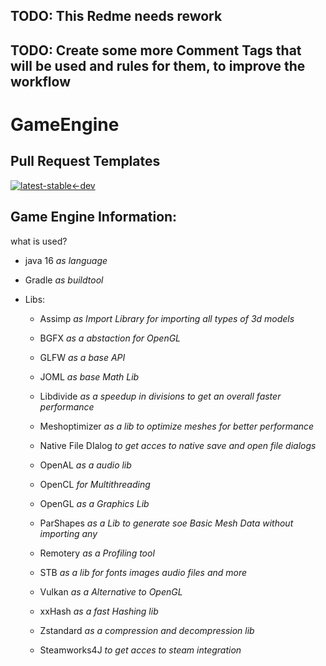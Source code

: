 ## TODO: This Redme needs rework
## TODO: Create some more Comment Tags that will be used and rules for them, to improve the workflow

# GameEngine

## Pull Request Templates
[![latest-stable←dev](https://img.shields.io/badge/dev-latest--stable-brightgreen?style=flat-square)](https://github.com/snoweuph/GameEngine/compare/latest-stable...dev?template=dev_is_stable.md)

## Game Engine Information:

what is used?

- java 16 *as language*

- Gradle *as buildtool*

- Libs:
  
  - Assimp *as Import Library for importing all types of 3d models*
  
  - BGFX *as a abstaction for OpenGL*
  
  - GLFW *as a base API*
  
  - JOML *as base Math Lib*
  
  - Libdivide *as a speedup in divisions to get an overall faster performance*
  
  - Meshoptimizer *as a lib to optimize meshes for better performance*
  
  - Native File DIalog  *to get acces to native save and open file dialogs*
  
  - OpenAL *as a audio lib*
  
  - OpenCL *for Multithreading*
  
  - OpenGL *as a Graphics Lib*
  
  - ParShapes *as a Lib to generate soe Basic Mesh Data without importing any*
  
  - Remotery *as a Profiling tool*
  
  - STB *as a lib for fonts images audio files and more*
  
  - Vulkan *as a Alternative to OpenGL*
  
  - xxHash *as a fast Hashing lib*
  
  - Zstandard *as a compression and decompression lib*
  
  - Steamworks4J *to get acces to steam integration*
